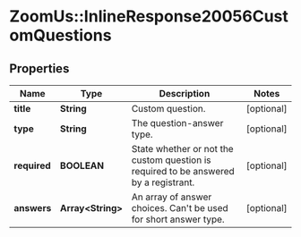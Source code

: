 # ZoomUs::InlineResponse20056CustomQuestions

## Properties
Name | Type | Description | Notes
------------ | ------------- | ------------- | -------------
**title** | **String** | Custom question. | [optional] 
**type** | **String** | The question-answer type. | [optional] 
**required** | **BOOLEAN** | State whether or not the custom question is required to be answered by a registrant. | [optional] 
**answers** | **Array&lt;String&gt;** | An array of answer choices. Can&#39;t be used for short answer type. | [optional] 


